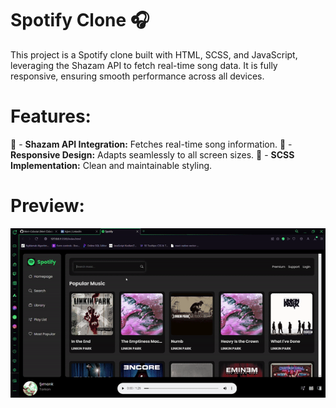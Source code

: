 # Spotify Clone 🎧
This project is a Spotify clone built with HTML, SCSS, and JavaScript, leveraging the Shazam API to fetch real-time song data. It is fully responsive, ensuring smooth performance across all devices.

# Features:
🎵 - **Shazam API Integration:** Fetches real-time song information.
📱 - **Responsive Design:** Adapts seamlessly to all screen sizes.
🎨 - **SCSS Implementation:** Clean and maintainable styling.


# Preview:
![](./Spotify.gif)